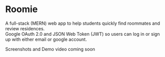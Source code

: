 # Roomie
A full-stack (MERN) web app to help students quickly find roommates and review residences.  
Google OAuth 2.0 and JSON Web Token (JWT) so users can log in or sign up with either email or google account.


Screenshots and Demo video coming soon
